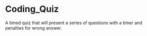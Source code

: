 # Coding_Quiz
A timed quiz that will present a series of questions with a timer  and penalties for wrong answer.
